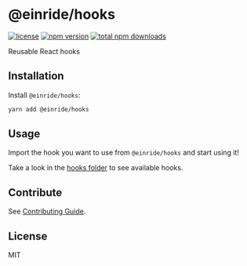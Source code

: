# @einride/hooks

[![license](https://img.shields.io/npm/l/@einride/hooks.svg)](https://github.com/einride/hooks/blob/master/LICENSE)
[![npm version](https://img.shields.io/npm/v/@einride/hooks.svg)](https://www.npmjs.com/package/@einride/hooks)
[![total npm downloads](https://img.shields.io/npm/dt/@einride/hooks.svg)](https://www.npmjs.com/package/@einride/hooks)

Reusable React hooks

## Installation

Install `@einride/hooks`:

```bash
yarn add @einride/hooks
```

## Usage

Import the hook you want to use from `@einride/hooks` and start using it!

Take a look in the [hooks folder](https://github.com/einride/hooks/tree/main/src/hooks) to see
available hooks.

## Contribute

See [Contributing Guide](https://github.com/einride/hooks/blob/main/CONTRIBUTING.md).

## License

MIT
